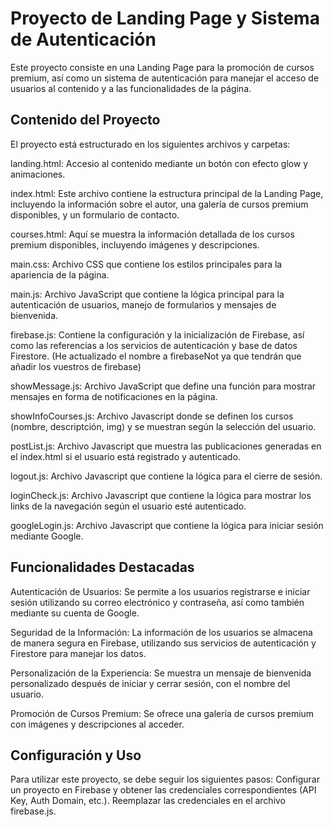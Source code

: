 # Proyecto de Landing Page y Sistema de Autenticación
  Este proyecto consiste en una Landing Page para la promoción de cursos premium, así como un sistema de autenticación para manejar el acceso de usuarios al contenido y a las funcionalidades de la página.

## Contenido del Proyecto

  El proyecto está estructurado en los siguientes archivos y carpetas:
  
  landing.html: Accesio al contenido mediante un botón con efecto glow y animaciones.

  index.html: Este archivo contiene la estructura principal de la Landing Page, incluyendo la información sobre el autor, una galería de cursos premium disponibles, y un formulario de contacto.
  
  courses.html: Aquí se muestra la información detallada de los cursos premium disponibles, incluyendo imágenes y descripciones.
  
  main.css: Archivo CSS que contiene los estilos principales para la apariencia de la página.
  
  main.js: Archivo JavaScript que contiene la lógica principal para la autenticación de usuarios, manejo de formularios y mensajes de bienvenida.
  
  firebase.js: Contiene la configuración y la inicialización de Firebase, así como las referencias a los servicios de autenticación y base de datos Firestore. (He actualizado el nombre a firebaseNot ya que tendrán que añadir los vuestros de firebase)
  
  showMessage.js: Archivo JavaScript que define una función para mostrar mensajes en forma de notificaciones en la página.
  
  showInfoCourses.js: Archivo Javascript donde se definen los cursos (nombre, descriptción, img) y se muestran según la selección del usuario.

  postList.js: Archivo Javascript que muestra las publicaciones generadas en el index.html si el usuario está registrado y autenticado.

  logout.js: Archivo Javascript que contiene la lógica para el cierre de sesión.

  loginCheck.js: Archivo Javascript que contiene la lógica para mostrar los links de la navegación según el usuario esté autenticado.

  googleLogin.js: Archivo Javascript que contiene la lógica para iniciar sesión mediante Google.
  

## Funcionalidades Destacadas

  Autenticación de Usuarios: Se permite a los usuarios registrarse e iniciar sesión utilizando su correo electrónico y contraseña, así como también mediante su cuenta de Google.
  
  Seguridad de la Información: La información de los usuarios se almacena de manera segura en Firebase, utilizando sus servicios de autenticación y Firestore para manejar los datos.
  
  Personalización de la Experiencia: Se muestra un mensaje de bienvenida personalizado después de iniciar y cerrar sesión, con el nombre del usuario.
  
  Promoción de Cursos Premium: Se ofrece una galería de cursos premium con imágenes y descripciones al acceder.

## Configuración y Uso
  Para utilizar este proyecto, se debe seguir los siguientes pasos:
    Configurar un proyecto en Firebase y obtener las credenciales correspondientes (API Key, Auth Domain, etc.).
    Reemplazar las credenciales en el archivo firebase.js.
